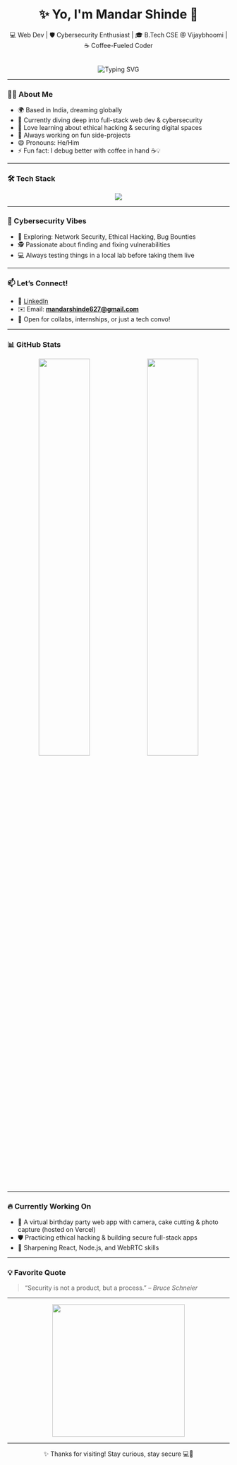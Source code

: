 <!-- 🔥 Sexy & Cool GitHub README for Mandar444 -->

<h1 align="center">✨ Yo, I'm Mandar Shinde 👋</h1>
<p align="center">
  💻 Web Dev | 🛡️ Cybersecurity Enthusiast | 🎓 B.Tech CSE @ Vijaybhoomi | ☕ Coffee-Fueled Coder
</p>

<br />

<div align="center">
  <img src="https://readme-typing-svg.demolab.com?font=Fira+Code&weight=500&size=24&duration=4000&pause=1000&color=00F7FF&center=true&vCenter=true&width=435&lines=Code.+Create.+Secure.+Repeat.;Building+cool+web+apps+💻;Always+learning+cyber+stuff+🧠;Coffee+%2B+Code+%3D+Superpowers+⚡" alt="Typing SVG" />
</div>

---

### 👨‍💻 About Me

- 🌍 Based in India, dreaming globally
- 🌱 Currently diving deep into full-stack web dev & cybersecurity
- 🧠 Love learning about ethical hacking & securing digital spaces
- 🚀 Always working on fun side-projects
- 😄 Pronouns: He/Him
- ⚡ Fun fact: I debug better with coffee in hand ☕💡

---

### 🛠️ Tech Stack

<div align="center">
  <img src="https://skillicons.dev/icons?i=html,css,js,react,nodejs,express,vercel,git,github,vscode,python,linux" />
</div>

---

### 🔐 Cybersecurity Vibes

- 🧠 Exploring: Network Security, Ethical Hacking, Bug Bounties
- 🕵️ Passionate about finding and fixing vulnerabilities
- 💻 Always testing things in a local lab before taking them live

---

### 📫 Let’s Connect!

- 💼 [LinkedIn](https://www.linkedin.com/in/mandar-shinde-42aa912b9)
- ✉️ Email: **mandarshinde627@gmail.com**
- 💬 Open for collabs, internships, or just a tech convo!

---

### 📊 GitHub Stats

<div align="center">
  <img src="https://github-readme-stats.vercel.app/api?username=Mandar444&show_icons=true&theme=tokyonight&hide_border=true&count_private=true" width="48%" />
  <img src="https://github-readme-streak-stats.herokuapp.com?user=Mandar444&theme=tokyonight&hide_border=true" width="48%" />
</div>

---

### 🔥 Currently Working On

- 🎂 A virtual birthday party web app with camera, cake cutting & photo capture (hosted on Vercel)
- 🛡️ Practicing ethical hacking & building secure full-stack apps
- 🚀 Sharpening React, Node.js, and WebRTC skills

---

### 💡 Favorite Quote

> “Security is not a product, but a process.” – *Bruce Schneier*

---

<div align="center">
  <img src="https://media.giphy.com/media/qgQUggAC3Pfv687qPC/giphy.gif" width="300px" />
</div>

---

<p align="center">✨ Thanks for visiting! Stay curious, stay secure 💻🔐</p>
